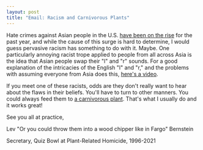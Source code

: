 ```yaml
---
layout: post
title: "Email: Racism and Carnivorous Plants"
---
```


Hate crimes against Asian people in the U.S. [have been on the rise](https://www.usatoday.com/story/news/nation/2021/02/27/asian-hate-crimes-attacks-fueled-covid-19-racism-threaten-asians/4566376001/) for the past year, and while the cause of this surge is hard to determine, I would guess pervasive racism has something to do with it. Maybe. One particularly annoying racist trope applied to people from all across Asia is the idea that Asian people swap their "l" and "r" sounds. For a good explanation of the intricacies of the English "l" and "r," and the problems with assuming everyone from Asia does this, [here's a video](https://www.youtube.com/watch?v=2yzMUs3badc).

If you meet one of these racists, odds are they don't really want to hear about the flaws in their beliefs. You'll have to turn to other manners. You could always feed them to [a carnivorous plant](https://www.youtube.com/watch?v=aGJ7tg0ifmo). That's what I usually do and it works great!

See you all at practice,

Lev "Or you could throw them into a wood chipper like in Fargo" Bernstein

Secretary, Quiz Bowl at Plant-Related Homicide, 1996-2021